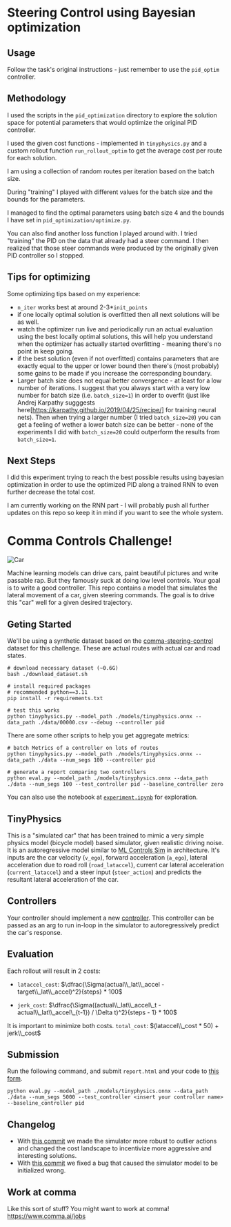 # Steering Control using Bayesian optimization

## Usage
Follow the task's original instructions - just remember to use the `pid_optim` controller.

## Methodology
I used the scripts in the `pid_optimization` directory to explore the solution space for potential
parameters that would optimize the original PID controller.

I used the given cost functions - implemented in `tinyphysics.py` and a custom rollout function `run_rollout_optim` to get the average cost per route for each solution.

I am using a collection of random routes per iteration based on the batch size.

During "training" I played with different values for the batch size and the bounds for the parameters.

I managed to find the optimal parameters using batch size 4 and the bounds I have set in `pid_optimization/optimize.py`.

You can also find another loss function I played around with. I tried "training" the PID on the data that already had a steer command. I then realized that those steer commands were produced by the originally given PID controller so I stopped.

## Tips for optimizing
Some optimizing tips based on my experience:

- `n_iter` works best at around 2-3*`init_points`
- if one locally optimal solution is overfitted then all next solutions will be as well.
- watch the optimizer run live and periodically run an actual evaluation using the best locally optimal solutions, this will help you understand when the optimizer has actually started overfitting - meaning there's no point in keep going.
- if the best solution (even if not overfitted) contains parameters that are exactly equal to the upper or lower bound then there's (most probably) some gains to be made if you increase the corresponding boundary.
- Larger batch size does not equal better convergence - at least for a low number of iterations. I suggest that you always start with a very low number for batch size (i.e. `batch_size=1`) in order to overfit (just like Andrej Karpathy sugggests here[https://karpathy.github.io/2019/04/25/recipe/] for training neural nets). Then when trying a larger number (I tried `batch_size=20`) you can get a feeling of wether a lower batch size can be better - none of the experiments I did with `batch_size=20` could outperform the results from `batch_size=1`.

## Next Steps
I did this experiment trying to reach the best possible results using bayesian optimization in order to use the optimized PID along a trained RNN to even further decrease the total cost.

I am currently working on the RNN part - I will probably push all further updates on this repo so keep it in mind if you want to see the whole system.

# Comma Controls Challenge!
![Car](./imgs/car.jpg)

Machine learning models can drive cars, paint beautiful pictures and write passable rap. But they famously suck at doing low level controls. Your goal is to write a good controller. This repo contains a model that simulates the lateral movement of a car, given steering commands. The goal is to drive this "car" well for a given desired trajectory.


## Geting Started
We'll be using a synthetic dataset based on the [comma-steering-control](https://github.com/commaai/comma-steering-control) dataset for this challenge. These are actual routes with actual car and road states.

```
# download necessary dataset (~0.6G)
bash ./download_dataset.sh

# install required packages
# recommended python==3.11
pip install -r requirements.txt

# test this works
python tinyphysics.py --model_path ./models/tinyphysics.onnx --data_path ./data/00000.csv --debug --controller pid 
```

There are some other scripts to help you get aggregate metrics: 
```
# batch Metrics of a controller on lots of routes
python tinyphysics.py --model_path ./models/tinyphysics.onnx --data_path ./data --num_segs 100 --controller pid

# generate a report comparing two controllers
python eval.py --model_path ./models/tinyphysics.onnx --data_path ./data --num_segs 100 --test_controller pid --baseline_controller zero

```
You can also use the notebook at [`experiment.ipynb`](https://github.com/commaai/controls_challenge/blob/master/experiment.ipynb) for exploration.

## TinyPhysics
This is a "simulated car" that has been trained to mimic a very simple physics model (bicycle model) based simulator, given realistic driving noise. It is an autoregressive model similar to [ML Controls Sim](https://blog.comma.ai/096release/#ml-controls-sim) in architecture. It's inputs are the car velocity (`v_ego`), forward acceleration (`a_ego`), lateral acceleration due to road roll (`road_lataccel`), current car lateral acceleration (`current_lataccel`) and a steer input (`steer_action`) and predicts the resultant lateral acceleration of the car.


## Controllers
Your controller should implement a new [controller](https://github.com/commaai/controls_challenge/tree/master/controllers). This controller can be passed as an arg to run in-loop in the simulator to autoregressively predict the car's response.


## Evaluation
Each rollout will result in 2 costs:
- `lataccel_cost`: $\dfrac{\Sigma(actual\\_lat\\_accel - target\\_lat\\_accel)^2}{steps} * 100$

- `jerk_cost`: $\dfrac{\Sigma((actual\\_lat\\_accel\_t - actual\\_lat\\_accel\_{t-1}) / \Delta t)^2}{steps - 1} * 100$

It is important to minimize both costs. `total_cost`: $(lataccel\\_cost * 50) + jerk\\_cost$

## Submission
Run the following command, and submit `report.html` and your code to [this form](https://forms.gle/US88Hg7UR6bBuW3BA).

```
python eval.py --model_path ./models/tinyphysics.onnx --data_path ./data --num_segs 5000 --test_controller <insert your controller name> --baseline_controller pid
```

## Changelog
- With [this commit](https://github.com/commaai/controls_challenge/commit/fdafbc64868b70d6ec9c305ab5b52ec501ea4e4f) we made the simulator more robust to outlier actions and changed the cost landscape to incentivize more aggressive and interesting solutions.
- With [this commit](https://github.com/commaai/controls_challenge/commit/4282a06183c10d2f593fc891b6bc7a0859264e88) we fixed a bug that caused the simulator model to be initialized wrong.

## Work at comma
Like this sort of stuff? You might want to work at comma!
https://www.comma.ai/jobs
